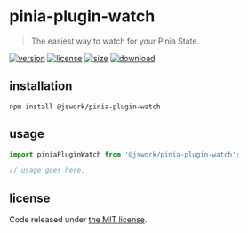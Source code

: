 # pinia-plugin-watch
> The easiest way to watch for your Pinia State.

[![version][version-image]][version-url]
[![license][license-image]][license-url]
[![size][size-image]][size-url]
[![download][download-image]][download-url]

## installation
```shell
npm install @jswork/pinia-plugin-watch
```

## usage
```js
import piniaPluginWatch from '@jswork/pinia-plugin-watch';

// usage goes here.
```

## license
Code released under [the MIT license](https://github.com/afeiship/pinia-plugin-watch/blob/master/LICENSE.txt).

[version-image]: https://img.shields.io/npm/v/@jswork/pinia-plugin-watch
[version-url]: https://npmjs.org/package/@jswork/pinia-plugin-watch

[license-image]: https://img.shields.io/npm/l/@jswork/pinia-plugin-watch
[license-url]: https://github.com/afeiship/pinia-plugin-watch/blob/master/LICENSE.txt

[size-image]: https://img.shields.io/bundlephobia/minzip/@jswork/pinia-plugin-watch
[size-url]: https://github.com/afeiship/pinia-plugin-watch/blob/master/dist/pinia-plugin-watch.min.js

[download-image]: https://img.shields.io/npm/dm/@jswork/pinia-plugin-watch
[download-url]: https://www.npmjs.com/package/@jswork/pinia-plugin-watch

